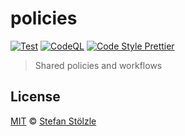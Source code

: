# policies

[![Test](https://github.com/stoe/policies/actions/workflows/test.yml/badge.svg)](https://github.com/stoe/policies/actions/workflows/test.yml) [![CodeQL](https://github.com/stoe/policies/actions/workflows/codeql.yml/badge.svg)](https://github.com/stoe/policies/actions/workflows/codeql.yml) [![Code Style Prettier](https://img.shields.io/badge/Code%20Style-Prettier-ff69b4.svg)](https://github.com/prettier/prettier)

> Shared policies and workflows

## License

[MIT](./license) © [Stefan Stölzle](https://github.com/stoe)
